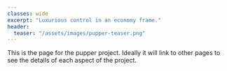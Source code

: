 ```yaml
---
classes: wide
excerpt: "Luxurious control in an economy frame."
header: 
  teaser: "/assets/images/pupper-teaser.png"
---
```


This is the page for the pupper project. Ideally it will link to other pages to see the details of each aspect of the project.

